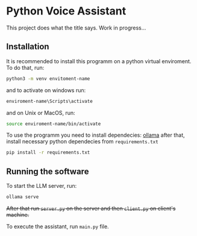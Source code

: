 # Python Voice Assistant
This project does what the title says. Work in progress...

## Installation
It is recommended to install this programm on a python virtual enviroment. To do that, run:
```sh
python3 -m venv envitoment-name
```
and to activate on windows run:
```sh
enviroment-name\Scripts\activate
```
and on Unix or MacOS, run:
```sh
source enviroment-name/bin/activate
```

To use the programm you need to install dependecies:
[ollama](https://ollama.com/download)
after that, install necessary python dependecies from `requirements.txt`
```sh
pip install -r requirements.txt
```

## Running the software
To start the LLM server, run:
```sh
ollama serve
```
~~After that run `server.py` on the server and then `client.py` on client's machine.~~

To execute the assistant, run `main.py` file.
